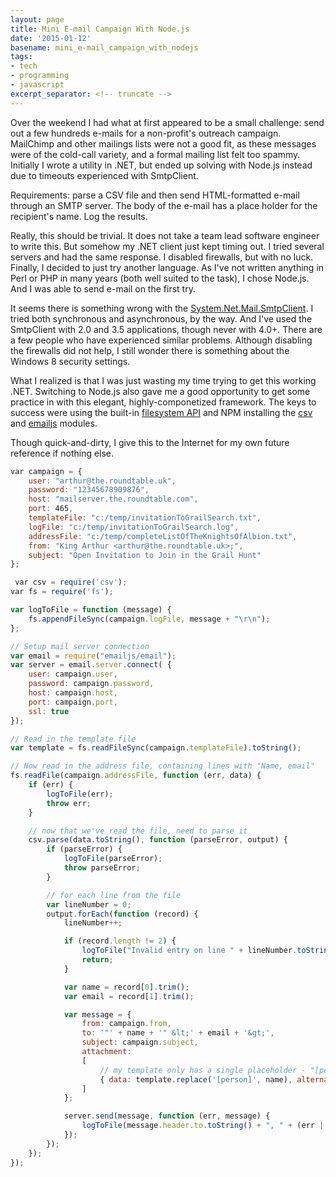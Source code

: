 ```yaml
---
layout: page
title: Mini E-mail Campaign With Node.js
date: '2015-01-12'
basename: mini_e-mail_campaign_with_nodejs
tags:
- tech
- programming
- javascript
excerpt_separator: <!-- truncate -->
---
```


Over the weekend I had what at first appeared to be a small challenge: send out
a few hundreds e-mails for a non-profit's outreach campaign. MailChimp and other
mailings lists were not a good fit, as these messages were of the cold-call
variety, and a formal mailing list felt too spammy. Initially I wrote a utility
in .NET, but ended up solving with Node.js instead due to timeouts experienced
with SmtpClient.

<!-- truncate -->

Requirements: parse a CSV file and then send HTML-formatted e-mail through an
SMTP server. The body of the e-mail has a place holder for the recipient's name.
Log the results.

Really, this should be trivial. It does not take a team lead software engineer
to write this. But somehow my .NET client just kept timing out. I tried several
servers and had the same response. I disabled firewalls, but with no luck.
Finally, I decided to just try another language. As I've not written anything in
Perl or PHP in many years (both well suited to the task), I chose Node.js. And I
was able to send e-mail on the first try.

It seems there is something wrong with the [System.Net.Mail.SmtpClient](http://msdn.microsoft.com/en-us/library/system.net.mail.smtpclient%28v=vs.110%29.aspx).
I tried both synchronous and asynchronous, by the way. And I've used the
SmtpClient with 2.0 and 3.5 applications, though never with 4.0+. There are a
few people who have experienced similar problems. Although disabling the
firewalls did not help, I still wonder there is something about the Windows 8
security settings.

What I realized is that I was just wasting my time trying to get this working
.NET. Switching to Node.js also gave me a good opportunity to get some practice
in with this elegant, highly-componetized framework. The keys to success were
using the built-in [filesystem API](http://nodejs.org/api/fs.html)
and NPM installing the [csv](http://csv.adaltas.com/parse/) and [emailjs](https://github.com/eleith/emailjs) modules.

Though quick-and-dirty, I give this to the Internet for my own future reference
if nothing else.

```javascript
var campaign = {
    user: "arthur@the.roundtable.uk",
    password: "12345678909876",
    host: "mailserver.the.roundtable.com",
    port: 465,
    templateFile: "c:/temp/invitationToGrailSearch.txt",
    logFile: "c:/temp/invitationToGrailSearch.log",
    addressFile: "c:/temp/completeListOfTheKnightsOfAlbion.txt",
    from: "King Arthur <arthur@the.roundtable.uk>;",
    subject: "Open Invitation to Join in the Grail Hunt"
};

 var csv = require('csv');
var fs = require('fs');

var logToFile = function (message) {
    fs.appendFileSync(campaign.logFile, message + "\r\n");
};

// Setup mail server connection
var email = require("emailjs/email");
var server = email.server.connect( {
    user: campaign.user,
    password: campaign.password,
    host: campaign.host,
    port: campaign.port,
    ssl: true
});

// Read in the template file
var template = fs.readFileSync(campaign.templateFile).toString();

// Now read in the address file, containing lines with "Name, email"
fs.readFile(campaign.addressFile, function (err, data) {
    if (err) {
        logToFile(err);
        throw err;
    }

    // now that we've read the file, need to parse it
    csv.parse(data.toString(), function (parseError, output) {
        if (parseError) {
            logToFile(parseError);
            throw parseError;
        }

        // for each line from the file
        var lineNumber = 0;
        output.forEach(function (record) {
            lineNumber++;

            if (record.length != 2) {
                logToFile("Invalid entry on line " + lineNumber.toString() + ", which has " + record.length.toString() + " columns");
                return;
            }

            var name = record[0].trim();
            var email = record[1].trim();

            var message = {
                from: campaign.from,
                to: '"' + name + '" &lt;' + email + '&gt;',
                subject: campaign.subject,
                attachment:
                [
                    // my template only has a single placeholder - "[person]"
                    { data: template.replace('[person]', name), alternative: true }
                ]
            };

            server.send(message, function (err, message) {
                logToFile(message.header.to.toString() + ", " + (err || 'success').toString() );
            });
        });
    });
});
```
